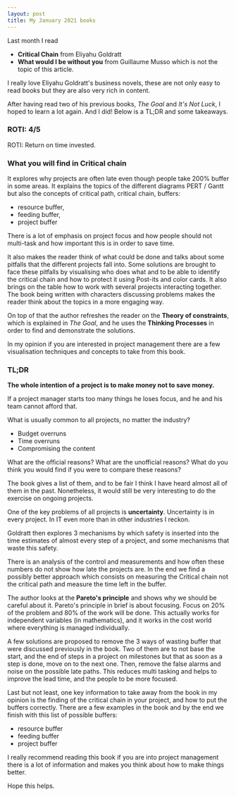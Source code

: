 ```yaml
---
layout: post
title: My January 2021 books
---
```


Last month I read 
- **Critical Chain** from Eliyahu Goldratt
- **What would I be without you** from Guillaume Musso which is not the topic of this article. 

I really love Eliyahu Goldratt's business novels, these are not only easy to read books but they are also very rich in content. 

After having read two of his previous books, _The Goal_ and _It's Not Luck_, I hoped to learn a lot again. And I did! Below is a TL;DR and some takeaways.  

### ROTI: 4/5 
ROTI: Return on time invested.

### What you will find in Critical chain

It explores why projects are often late even though people take 200% buffer in some areas. 
It explains the topics of the different diagrams PERT / Gantt but also the concepts of critical path, critical chain, buffers:
- resource buffer, 
- feeding buffer, 
- project buffer

There is a lot of emphasis on project focus and how people should not multi-task and how important this is in order to save time. 

It also makes the reader think of what could be done and talks about some pitfalls that the different projects fall into. 
Some solutions are brought to face these pitfalls by visualising who does what and to be able to identify the critical chain and how to protect it using Post-its and color cards. 
It also brings on the table how to work with several projects interacting together. The book being written with characters discussing problems makes the reader think about the topics in a more engaging way. 

On top of that the author refreshes the reader on the **Theory of constraints**, which is explained in _The Goal_, and he uses the **Thinking Processes** in order to find and demonstrate the solutions. 

In my opinion if you are interested in project management there are a few visualisation techniques and concepts to take from this book.

### TL;DR

**The whole intention of a project is to make money not to save money.**

If a project manager starts too many things he loses focus, and he and his team cannot afford that. 

What is usually common to all projects, no matter the industry? 

* Budget overruns
* Time overruns
* Compromising the content

What are the official reasons? What are the unofficial reasons? What do you think you would find if you were to compare these reasons? 

The book gives a list of them, and to be fair I think I have heard almost all of them in the past. 
Nonetheless, it would still be very interesting to do the exercise on ongoing projects.

One of the key problems of all projects is **uncertainty**. Uncertainty is in every project. In IT even more than in other industries I reckon. 

Goldratt then explores 3 mechanisms by which safety is inserted into the time estimates of almost every step of a project, and some mechanisms that waste this safety. 

There is an analysis of the control and measurements and how often these numbers do not show how late the projects are. In the end we find a possibly better approach which consists on measuring the Critical chain not the critical path and measure the time left in the buffer. 

The author looks at the **Pareto's principle** and shows why we should be careful about it. Pareto's principle in brief is about focusing. Focus on 20% of the problem and 80% of the work will be done. 
This actually works for independent variables (in mathematics), and it works in the cost world where everything is managed individually. 

A few solutions are proposed to remove the 3 ways of wasting buffer that were discussed previously in the book. Two of them are to not base the start, and the end of steps in a project on milestones but that as soon as a step is done, move on to the next one. 
Then, remove the false alarms and noise on the possible late paths. This reduces multi tasking and helps to improve the lead time, and the people to be more focused. 

Last but not least, one key information to take away from the book in my opinion is the finding of the critical chain in your project, and how to put the buffers correctly. There are a few examples in the book and by the end we finish with this list of possible buffers:
- resource buffer
- feeding buffer
- project buffer

I really recommend reading this book if you are into project management there is a lot of information and makes you think about how to make things better. 

Hope this helps. 

